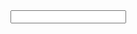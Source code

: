 <!doctype html>
<html lang="fr">
	<head>
		<meta charset="utf-8">
		<title>Voici mon site</title>
	</head>
	<body>
		<form>
   <input type="search" onsearch="RedirectionJavascript()">
		</form>
	</body>
  <script src="script.js"></script>
</html>
